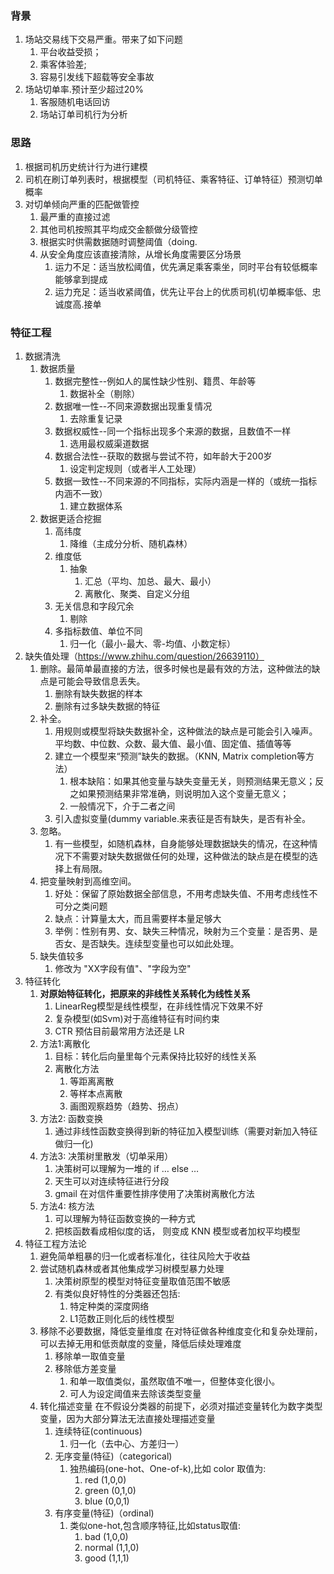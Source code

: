 ### 背景
1. 场站交易线下交易严重。带来了如下问题
    1. 平台收益受损； 
    2. 乘客体验差;
    3. 容易引发线下超载等安全事故
2. 场站切单率.预计至少超过20%
    1. 客服随机电话回访
    2. 场站订单司机行为分析

### 思路
1. 根据司机历史统计行为进行建模
2. 司机在刷订单列表时，根据模型（司机特征、乘客特征、订单特征）预测切单概率
3. 对切单倾向严重的匹配做管控
    1. 最严重的直接过滤
    2. 其他司机按照其平均成交金额做分级管控
    3. 根据实时供需数据随时调整阈值（doing.
    4. 从安全角度应该直接清除，从增长角度需要区分场景
        1. 运力不足：适当放松阈值，优先满足乘客乘坐，同时平台有较低概率能够拿到提成
        2. 运力充足：适当收紧阈值，优先让平台上的优质司机(切单概率低、忠诚度高.接单

### 特征工程 
1. 数据清洗
    1. 数据质量
        1. 数据完整性--例如人的属性缺少性别、籍贯、年龄等
            1. 数据补全（剔除）
        2. 数据唯一性--不同来源数据出现重复情况
            1. 去除重复记录
        3. 数据权威性--同一个指标出现多个来源的数据，且数值不一样
            1. 选用最权威渠道数据
        4. 数据合法性--获取的数据与尝试不符，如年龄大于200岁
            1. 设定判定规则（或者半人工处理）
        5. 数据一致性--不同来源的不同指标，实际内涵是一样的（或统一指标内涵不一致）
            1. 建立数据体系
    2. 数据更适合挖掘
        1. 高纬度
            1. 降维（主成分分析、随机森林）
        2. 维度低
            1. 抽象
                1. 汇总（平均、加总、最大、最小）
                2. 离散化、聚类、自定义分组
        3. 无关信息和字段冗余
            1. 剔除
        4. 多指标数值、单位不同
            1. 归一化（最小-最大、零-均值、小数定标）
2. 缺失值处理（https://www.zhihu.com/question/26639110）
    1. 删除。最简单最直接的方法，很多时候也是最有效的方法，这种做法的缺点是可能会导致信息丢失。
        1. 删除有缺失数据的样本
        2. 删除有过多缺失数据的特征
    2. 补全。
        1. 用规则或模型将缺失数据补全，这种做法的缺点是可能会引入噪声。平均数、中位数、众数、最大值、最小值、固定值、插值等等
        2. 建立一个模型来“预测”缺失的数据。（KNN, Matrix completion等方法）
            1. 根本缺陷：如果其他变量与缺失变量无关，则预测结果无意义；反之如果预测结果非常准确，则说明加入这个变量无意义；
            2. 一般情况下，介于二者之间
        3. 引入虚拟变量(dummy variable.来表征是否有缺失，是否有补全。
    3. 忽略。
        1. 有一些模型，如随机森林，自身能够处理数据缺失的情况，在这种情况下不需要对缺失数据做任何的处理，这种做法的缺点是在模型的选择上有局限。
    4. 把变量映射到高维空间。
        1. 好处：保留了原始数据全部信息，不用考虑缺失值、不用考虑线性不可分之类问题
        2. 缺点：计算量太大，而且需要样本量足够大
        3. 举例：性别有男、女、缺失三种情况，映射为三个变量：是否男、是否女、是否缺失。连续型变量也可以如此处理。
    5. 缺失值较多
        1. 修改为  "XX字段有值"、"字段为空"
3. 特征转化
    1. **对原始特征转化，把原来的非线性关系转化为线性关系**
        1. LinearReg模型是线性模型，在非线性情况下效果不好
        2. 复杂模型(如Svm)对于高维特征有时间约束
        3. CTR 预估目前最常用方法还是 LR
    2. 方法1:离散化
        1. 目标：转化后向量里每个元素保持比较好的线性关系
        2. 离散化方法
            1. 等距离离散
            2. 等样本点离散
            3. 画图观察趋势（趋势、拐点）
    3. 方法2: 函数变换
        1. 通过非线性函数变换得到新的特征加入模型训练（需要对新加入特征做归一化)
    4. 方法3: 决策树里散发（切单采用）
        1. 决策树可以理解为一堆的 if … else …
        2. 天生可以对连续特征进行分段
        3. gmail 在对信件重要性排序使用了决策树离散化方法
    5. 方法4: 核方法
        1. 可以理解为特征函数变换的一种方式
        2. 把核函数看成相似度的话， 则变成 KNN 模型或者加权平均模型
4. 特征工程方法论
    1. 避免简单粗暴的归一化或者标准化，往往风险大于收益
    2. 尝试随机森林或者其他集成学习树模型暴力处理
        1. 决策树原型的模型对特征变量取值范围不敏感
        2. 有类似良好特性的分类器还包括:
            1. 特定种类的深度网络
            2. L1范数正则化后的线性模型
    3. 移除不必要数据，降低变量维度
        在对特征做各种维度变化和复杂处理前，可以去掉无用和低贡献度的变量，降低后续处理难度
        1. 移除单一取值变量
        2. 移除低方差变量
            1. 和单一取值类似，虽然取值不唯一，但整体变化很小。
            2. 可人为设定阈值来去除该类型变量
    1. 转化描述变量
       在不假设分类器的前提下，必须对描述变量转化为数字类型变量，因为大部分算法无法直接处理描述变量
        1. 连续特征(continuous)
            1. 归一化（去中心、方差归一）
        2. 无序变量(特征)（categorical)
            1. 独热编码(one-hot、One-of-k),比如 color 取值为:
                1. red   (1,0,0)
                2. green (0,1,0)
                3. blue  (0,0,1)
        3. 有序变量(特征)（ordinal)
            1. 类似one-hot,包含顺序特征,比如status取值:
                1. bad      (1,0,0)
                2. normal   (1,1,0)
                3. good     (1,1,1)